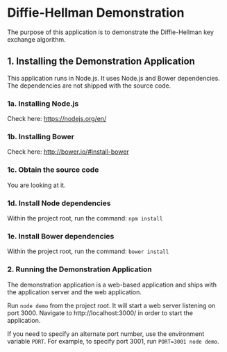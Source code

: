 # Diffie-Hellman Demonstration

The purpose of this application is to demonstrate the Diffie-Hellman
key exchange algorithm.

## 1. Installing the Demonstration Application

This application runs in Node.js. It uses Node.js and Bower dependencies.
The dependencies are not shipped with the source code.

### 1a. Installing Node.js

Check here: https://nodejs.org/en/

### 1b. Installing Bower

Check here: http://bower.io/#install-bower

### 1c. Obtain the source code

You are looking at it.

### 1d. Install Node dependencies

Within the project root, run the command: `npm install`

### 1e. Install Bower dependencies

Within the project root, run the command: `bower install`

### 2. Running the Demonstration Application

The demonstration application is a web-based application and ships with
the application server and the web application.

Run `node demo` from the project root. It will start a web server listening on
port 3000. Navigate to http://localhost:3000/ in order to start the application.

If you need to specify an alternate port number, use the environment variable
`PORT`. For example, to specify port 3001, run `PORT=3001 node demo`.
